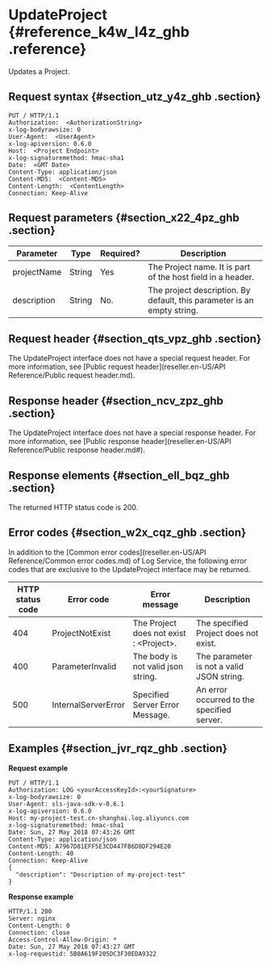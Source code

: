 # UpdateProject {#reference_k4w_l4z_ghb .reference}

Updates a Project.

## Request syntax {#section_utz_y4z_ghb .section}

```
PUT / HTTP/1.1 
Authorization:  <AuthorizationString>
x-log-bodyrawsize: 0 
User-Agent:  <UserAgent>
x-log-apiversion: 0.6.0 
Host:  <Project Endpoint>
x-log-signaturemethod: hmac-sha1 
Date:  <GMT Date>
Content-Type: application/json 
Content-MD5:  <Content-MD5>
Content-Length:  <ContentLength>
Connection: Keep-Alive
```

## Request parameters {#section_x22_4pz_ghb .section}

|Parameter|Type|Required?|Description|
|---------|----|---------|-----------|
|projectName|String|Yes|The Project name. It is part of the host field in a header.|
|description|String|No.|The project description. By default, this parameter is an empty string.|

## Request header {#section_qts_vpz_ghb .section}

The UpdateProject interface does not have a special request header. For more information, see [Public request header](reseller.en-US/API Reference/Public request header.md).

## Response header {#section_ncv_zpz_ghb .section}

The UpdateProject interface does not have a special response header. For more information, see [Public response header](reseller.en-US/API Reference/Public response header.md#).

## Response elements {#section_ell_bqz_ghb .section}

The returned HTTP status code is 200.

## Error codes {#section_w2x_cqz_ghb .section}

In addition to the [Common error codes](reseller.en-US/API Reference/Common error codes.md) of Log Service, the following error codes that are exclusive to the UpdateProject interface may be returned.

|HTTP status code|Error code|Error message|Description|
|----------------|----------|-------------|-----------|
|404|ProjectNotExist|The Project does not exist : <Project\>.|The specified Project does not exist.|
|400|ParameterInvalid|The body is not valid json string.|The parameter is not a valid JSON string.|
|500|InternalServerError|Specified Server Error Message.|An error occurred to the specified server.|

## Examples {#section_jvr_rqz_ghb .section}

**Request example** 

```
PUT / HTTP/1.1 
Authorization: LOG <yourAccessKeyId>:<yourSignature> 
x-log-bodyrawsize: 0 
User-Agent: sls-java-sdk-v-0.6.1 
x-log-apiversion: 0.6.0 
Host: my-project-test.cn-shanghai.log.aliyuncs.com 
x-log-signaturemethod: hmac-sha1 
Date: Sun, 27 May 2018 07:43:26 GMT 
Content-Type: application/json 
Content-MD5: A7967D81EFF5E3CD447FB6D8DF294E20 
Content-Length: 40 
Connection: Keep-Alive 
{ 
  "description": "Description of my-project-test" 
}
```

**Response example** 

```
HTTP/1.1 200 
Server: nginx 
Content-Length: 0 
Connection: close 
Access-Control-Allow-Origin: * 
Date: Sun, 27 May 2018 07:43:27 GMT 
x-log-requestid: 5B0A619F205DC3F30EDA9322
```

